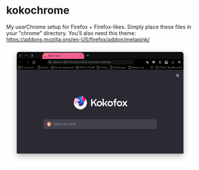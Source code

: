 # kokochrome

My userChrome setup for Firefox + Firefox-likes. Simply place these files in your "chrome" directory.
You'll also need this theme: https://addons.mozilla.org/en-US/firefox/addon/metapink/
![screenshot](https://raw.githubusercontent.com/kokoscript/kokochrome/main/screenshot.png)
